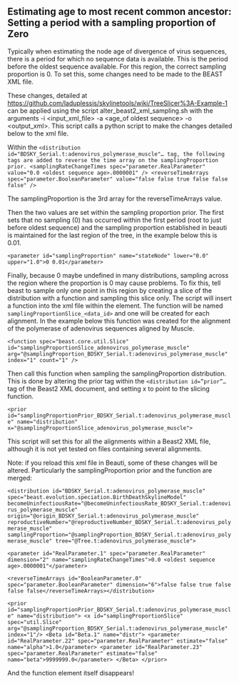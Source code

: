 ## Estimating age to most recent common ancestor: Setting a period with a sampling proportion of Zero

Typically when estimating the node age of divergence of virus sequences, there is a period for which no sequence data is available. This is the period before the oldest sequence available. For this region, the correct sampling proportion is 0. To set this, some changes need to be made to the BEAST XML file. 

These changes, detailed at https://github.com/laduplessis/skylinetools/wiki/TreeSlicer%3A-Example-1 can be applied using the script alter_beast2_xml_sampling.sh with the arguments -i <input_xml_file> -a <age_of oldest sequence> -o <output_xml>. This script calls a python script to make the changes detailed below to the xml file.

Within the 
`<distribution id="BDSKY_Serial.t:adenovirus_polymerase_muscle"… tag, the following tags are added to reverse the time array on the samplingProportion prior.
<samplingRateChangeTimes spec="parameter.RealParameter" value="0.0 <oldest sequence age>.0000001" />
<reverseTimeArrays spec="parameter.BooleanParameter" value="false false true false false false" />`

The samplingProportion is the 3rd array for the reverseTimeArrays value.

Then the two values are set within the sampling proportion prior. The first sets that no sampling (0) has occurred within the first period (root to just before oldest sequence) and the sampling proportion established in beauti is maintained for the last region of the tree, in the example below this is 0.01.

`<parameter id="samplingProportion" name="stateNode" lower="0.0" upper="1.0">0 0.01</parameter>`

Finally, because 0 maybe undefined in many distributions, sampling across the region where the proportion is 0 may cause problems. To fix this, tell beast to sample only one point in this region by creating a slice of the distribution with a function and sampling this slice only. The script will insert a function into the xml file within the <beast> element. The function will be named `samplingProportionSlice_<data_id>` and one will be created for each alignment. In the example below this function was created for the alignment of the polymerase of adenovirus sequences aligned by Muscle.

`<function spec="beast.core.util.Slice" id="samplingProportionSlice_adenovirus_polymerase_muscle" arg="@samplingProportion_BDSKY_Serial.t:adenovirus_polymerase_muscle" index="1" count="1" />`

Then call this function when sampling the samplingProportion distribution. This is done by altering the prior tag within the `<distribution id=”prior”…` tag of the Beast2 XML document, and setting x to point to the slicing function.

`<prior id="samplingProportionPrior_BDSKY_Serial.t:adenovirus_polymerase_muscle" name="distribution" x="@samplingProportionSlice_adenovirus_polymerase_muscle">`

This script will set this for all the alignments within a Beast2 XML file, although it is not yet tested on files containing several alignments.

Note: if you reload this xml file in Beauti, some of these changes will be altered. Particularly the samplingProportion prior and the function are merged:


`<distribution id="BDSKY_Serial.t:adenovirus_polymerase_muscle" spec="beast.evolution.speciation.BirthDeathSkylineModel" 	becomeUninfectiousRate="@becomeUninfectiousRate_BDSKY_Serial.t:adenovirus_polymerase_muscle" 	origin="@origin_BDSKY_Serial.t:adenovirus_polymerase_muscle" reproductiveNumber="@reproductiveNumber_BDSKY_Serial.t:adenovirus_polymerase_muscle" 	samplingProportion="@samplingProportion_BDSKY_Serial.t:adenovirus_polymerase_muscle" tree="@Tree.t:adenovirus_polymerase_muscle">`
                
`<parameter id="RealParameter.1" spec="parameter.RealParameter" dimension="2" name="samplingRateChangeTimes">0.0 <oldest sequence age>.0000001"</parameter>`

`<reverseTimeArrays id="BooleanParameter.0" spec="parameter.BooleanParameter" dimension="6">false false true false false false</reverseTimeArrays></distribution>`



`<prior id="samplingProportionPrior_BDSKY_Serial.t:adenovirus_polymerase_muscle" name="distribution">
	<x id="samplingProportionSlice" spec="util.Slice" 	
		arg="@samplingProportion_BDSKY_Serial.t:adenovirus_polymerase_muscle" index="1"/>
 	<Beta id="Beta.1" name="distr">
       		<parameter id="RealParameter.22" spec="parameter.RealParameter" estimate="false" 			name="alpha">1.0</parameter>
		<parameter id="RealParameter.23" spec="parameter.RealParameter" estimate="false" 			name="beta">9999999.0</parameter>
        </Beta>
</prior>`

And the function element itself disappears!
